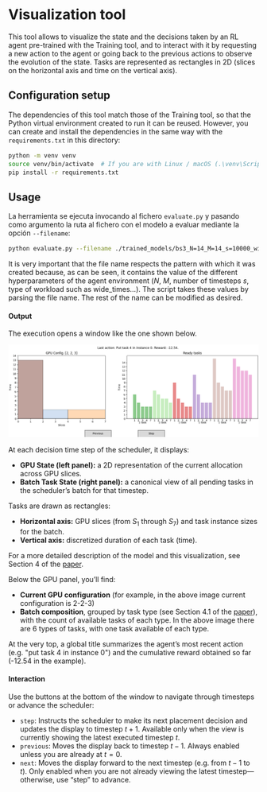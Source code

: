 # Visualization tool
This tool allows to visualize the state and the decisions taken by an RL agent pre-trained with the Training tool, and to interact with it by requesting a new action to the agent or going back to the previous actions to observe the evolution of the state. Tasks are represented as rectangles in 2D (slices on the horizontal axis and time on the vertical axis).
## Configuration setup
The dependencies of this tool match those of the Training tool, so that the Python virtual environment created to run it can be reused. However, you can create and install the dependencies in the same way with the ``requirements.txt`` in this directory:

```bash
python -m venv venv
source venv/bin/activate  # If you are with Linux / macOS (.\venv\Scripts\activate   # If you are with Windows)
pip install -r requirements.txt
```
## Usage
La herramienta se ejecuta invocando al fichero ``evaluate.py`` y pasando como argumento la ruta al fichero con el modelo a evaluar mediante la opción ``--filename``:
```bash
python evaluate.py --filename ./trained_models/bs3_N=14_M=14_s=10000_wide_times.zip
```
It is very important that the file name respects the pattern with which it was created because, as can be seen, it contains the value of the different hyperparameters of the agent environment ($N$, $M$, number of timesteps $s$, type of workload such as wide_times...). The script takes these values by parsing the file name. The rest of the name can be modified as desired.
#### Output
The execution opens a window like the one shown below.

![Scheduler's state visualization](images/visual_tool.png)

At each decision time step of the scheduler, it displays:
* **GPU State (left panel):** a 2D representation of the current allocation across GPU slices.
* **Batch Task State (right panel):** a canonical view of all pending tasks in the scheduler’s batch for that timestep.

Tasks are drawn as rectangles:

* **Horizontal axis:** GPU slices (from $S_1$ through $S_7$) and task instance sizes for the batch.
* **Vertical axis:** discretized duration of each task (time).

For a more detailed description of the model and this visualization, see Section 4 of the [paper]().

Below the GPU panel, you’ll find:

* **Current GPU configuration** (for example, in the above image current configuration is 2-2-3)
* **Batch composition**, grouped by task type (see Section 4.1 of the [paper]()), with the count of available tasks of each type. In the above image there are 6 types of tasks, with one task available of each type.

At the very top, a global title summarizes the agent’s most recent action (e.g. "put task 4 in instance 0") and the cumulative reward obtained so far (-12.54 in the example).

#### Interaction

Use the buttons at the bottom of the window to navigate through timesteps or advance the scheduler:

* `step`: Instructs the scheduler to make its next placement decision and updates the display to timestep $t+1$. Available only when the view is currently showing the latest executed timestep $t$.
* `previous`: Moves the display back to timestep $t-1$. Always enabled unless you are already at $t=0$.
* `next`: Moves the display forward to the next timestep (e.g. from $t-1$ to $t$). Only enabled when you are not already viewing the latest timestep—otherwise, use “step” to advance.
